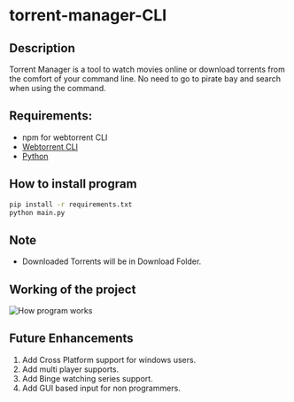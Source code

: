 # torrent-manager-CLI
## Description
Torrent Manager is a tool to watch movies online or download torrents from the comfort of your command line. 
No need to go to pirate bay and search when using the command.

## Requirements:
 * npm for webtorrent CLI
 * [Webtorrent CLI](https://github.com/webtorrent/webtorrent-cli)
 * [Python](https://www.python.org/) 
 
## How to install program
  
  ```bash
  pip install -r requirements.txt
  python main.py
  ```
## Note
* Downloaded Torrents will be in Download Folder.

## Working of the project
![How program works](https://github.com/jairajsahgal/torrent-manager-CLI/raw/master/torrent-manager-2020-12-15-18260.gif)

## Future Enhancements
1. Add Cross Platform support for windows users.
1. Add multi player supports.
1. Add Binge watching series support.
1. Add GUI based input for non programmers.
